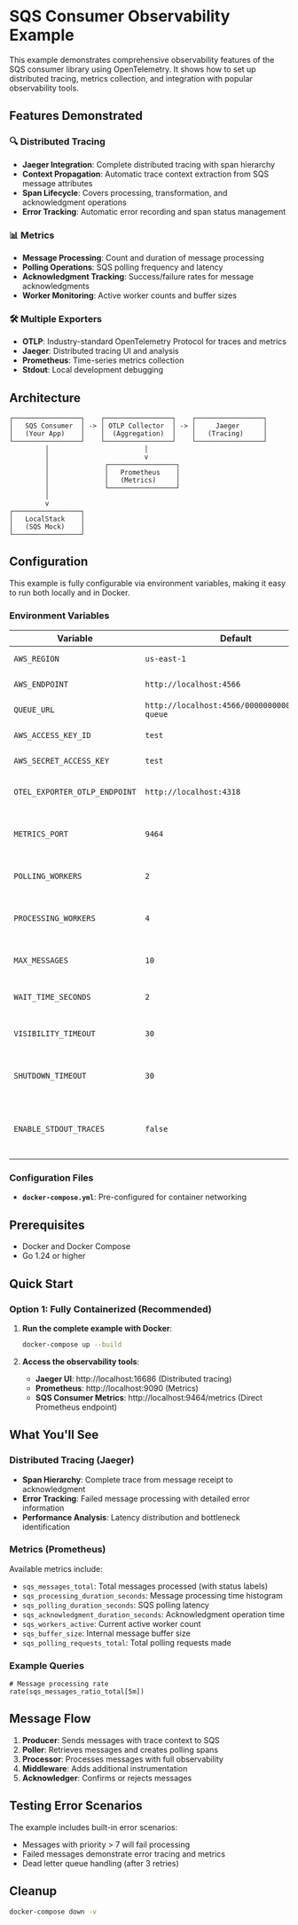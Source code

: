 # SQS Consumer Observability Example

This example demonstrates comprehensive observability features of the SQS consumer library using OpenTelemetry. It shows how to set up distributed tracing, metrics collection, and integration with popular observability tools.

## Features Demonstrated

### 🔍 Distributed Tracing
- **Jaeger Integration**: Complete distributed tracing with span hierarchy
- **Context Propagation**: Automatic trace context extraction from SQS message attributes
- **Span Lifecycle**: Covers processing, transformation, and acknowledgment operations
- **Error Tracking**: Automatic error recording and span status management

### 📊 Metrics
- **Message Processing**: Count and duration of message processing
- **Polling Operations**: SQS polling frequency and latency
- **Acknowledgment Tracking**: Success/failure rates for message acknowledgments
- **Worker Monitoring**: Active worker counts and buffer sizes

### 🛠️ Multiple Exporters
- **OTLP**: Industry-standard OpenTelemetry Protocol for traces and metrics
- **Jaeger**: Distributed tracing UI and analysis
- **Prometheus**: Time-series metrics collection
- **Stdout**: Local development debugging

## Architecture

```
┌─────────────────┐    ┌─────────────────┐    ┌─────────────────┐
│   SQS Consumer  │ -> │ OTLP Collector  │ -> │     Jaeger      │
│   (Your App)    │    │  (Aggregation)  │    │   (Tracing)     │
└─────────────────┘    └─────────────────┘    └─────────────────┘
         │                        │
         │                        v
         │              ┌─────────────────┐
         │              │   Prometheus    │
         │              │   (Metrics)     │
         │              └─────────────────┘
         │
         v
┌─────────────────┐
│   LocalStack    │
│   (SQS Mock)    │
└─────────────────┘
```

## Configuration

This example is fully configurable via environment variables, making it easy to run both locally and in Docker.

### Environment Variables

| Variable | Default | Description |
|----------|---------|-------------|
| `AWS_REGION` | `us-east-1` | AWS region for SQS |
| `AWS_ENDPOINT` | `http://localhost:4566` | AWS endpoint (LocalStack) |
| `QUEUE_URL` | `http://localhost:4566/000000000000/test-queue` | Full SQS queue URL |
| `AWS_ACCESS_KEY_ID` | `test` | AWS access key |
| `AWS_SECRET_ACCESS_KEY` | `test` | AWS secret key |
| `OTEL_EXPORTER_OTLP_ENDPOINT` | `http://localhost:4318` | OpenTelemetry collector endpoint |
| `METRICS_PORT` | `9464` | Port for Prometheus metrics endpoint |
| `POLLING_WORKERS` | `2` | Number of polling worker goroutines |
| `PROCESSING_WORKERS` | `4` | Number of processing worker goroutines |
| `MAX_MESSAGES` | `10` | Maximum messages per SQS batch |
| `WAIT_TIME_SECONDS` | `2` | SQS long polling wait time |
| `VISIBILITY_TIMEOUT` | `30` | SQS message visibility timeout |
| `SHUTDOWN_TIMEOUT` | `30` | Graceful shutdown timeout in seconds |
| `ENABLE_STDOUT_TRACES` | `false` | Enable verbose trace/metric logs to stdout (debugging) |

### Configuration Files

- **`docker-compose.yml`**: Pre-configured for container networking

## Prerequisites

- Docker and Docker Compose
- Go 1.24 or higher

## Quick Start

### Option 1: Fully Containerized (Recommended)

1. **Run the complete example with Docker**:
   ```bash
   docker-compose up --build
   ```

2. **Access the observability tools**:
   - **Jaeger UI**: http://localhost:16686 (Distributed tracing)
   - **Prometheus**: http://localhost:9090 (Metrics)
   - **SQS Consumer Metrics**: http://localhost:9464/metrics (Direct Prometheus endpoint)

## What You'll See

### Distributed Tracing (Jaeger)
- **Span Hierarchy**: Complete trace from message receipt to acknowledgment
- **Error Tracking**: Failed message processing with detailed error information
- **Performance Analysis**: Latency distribution and bottleneck identification

### Metrics (Prometheus)
Available metrics include:
- `sqs_messages_total`: Total messages processed (with status labels)
- `sqs_processing_duration_seconds`: Message processing time histogram
- `sqs_polling_duration_seconds`: SQS polling latency
- `sqs_acknowledgment_duration_seconds`: Acknowledgment operation time
- `sqs_workers_active`: Current active worker count
- `sqs_buffer_size`: Internal message buffer size
- `sqs_polling_requests_total`: Total polling requests made

### Example Queries
```promql
# Message processing rate
rate(sqs_messages_ratio_total[5m])
```

## Message Flow

1. **Producer**: Sends messages with trace context to SQS
2. **Poller**: Retrieves messages and creates polling spans
3. **Processor**: Processes messages with full observability
4. **Middleware**: Adds additional instrumentation
5. **Acknowledger**: Confirms or rejects messages

## Testing Error Scenarios

The example includes built-in error scenarios:
- Messages with priority > 7 will fail processing
- Failed messages demonstrate error tracing and metrics
- Dead letter queue handling (after 3 retries)

## Cleanup

```bash
docker-compose down -v
```